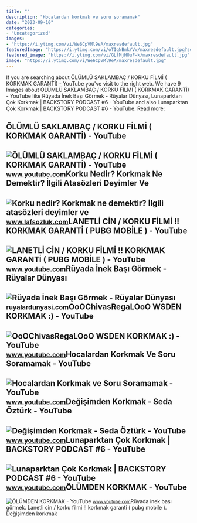 ```yaml
---
title: ""
description: "Hocalardan korkmak ve soru soramamak"
date: "2023-09-10"
categories:
- "Uncategorized"
images:
- "https://i.ytimg.com/vi/We6CpVMl9eA/maxresdefault.jpg"
featuredImage: "https://i.ytimg.com/vi/oTIgNBmkYVw/maxresdefault.jpg?sqp=-oaymwEmCIAKENAF8quKqQMa8AEB-AHUBoAC4AOKAgwIABABGF0gZSgzMA8=&amp;rs=AOn4CLDOcoimMhV7p45lv_uRKDFc8K5iJQ"
featured_image: "https://i.ytimg.com/vi/GLfMjHOuF-k/maxresdefault.jpg"
image: "https://i.ytimg.com/vi/We6CpVMl9eA/maxresdefault.jpg"
---
```


If you are searching about ÖLÜMLÜ SAKLAMBAÇ / KORKU FİLMİ ( KORKMAK GARANTİ) - YouTube you've visit to the right web. We have 9 Images about ÖLÜMLÜ SAKLAMBAÇ / KORKU FİLMİ ( KORKMAK GARANTİ) - YouTube like Rüyada İnek Başı Görmek - Rüyalar Dünyası, Lunaparktan Çok Korkmak | BACKSTORY PODCAST #6 - YouTube and also Lunaparktan Çok Korkmak | BACKSTORY PODCAST #6 - YouTube. Read more:

ÖLÜMLÜ SAKLAMBAÇ / KORKU FİLMİ ( KORKMAK GARANTİ) - YouTube
-----------------------------------------------------------

 ![ÖLÜMLÜ SAKLAMBAÇ / KORKU FİLMİ ( KORKMAK GARANTİ) - YouTube](https://i.ytimg.com/vi/We6CpVMl9eA/maxresdefault.jpg) <small>www.youtube.com</small>Korku Nedir? Korkmak Ne Demektir? İlgili Atasözleri Deyimler Ve
---------------------------------------------------------------

 ![Korku nedir? Korkmak ne demektir? İlgili atasözleri deyimler ve](https://blogger.googleusercontent.com/img/b/R29vZ2xl/AVvXsEjj_ehgrQDs16sFmUmVzqvkJUST4FqLZY8LbkjeeaR2oDuBJrZWKPlfGwSr1cODe0Zj-iEFHALTC9MfrEYKfpErEk7Dzg8-4UAjyIIXemDJlSZB9kzYuoKPYQFQrjvnGp7Ta7WzHfBIKtetRFNZhrCATx30yOoZ9LJq0GaZS-4BTTtyubos4tTRDjKsgw/w300-h200-p-k-no-nu/korku_korkmak.jpg) <small>www.lafsozluk.com</small>LANETLİ CİN / KORKU FİLMİ !! KORKMAK GARANTİ ( PUBG MOBİLE ) - YouTube
----------------------------------------------------------------------

 ![LANETLİ CİN / KORKU FİLMİ !! KORKMAK GARANTİ ( PUBG MOBİLE ) - YouTube](https://i.ytimg.com/vi/Ne13M1ZeSWA/maxresdefault.jpg) <small>www.youtube.com</small>Rüyada İnek Başı Görmek - Rüyalar Dünyası
-----------------------------------------

 ![Rüyada İnek Başı Görmek - Rüyalar Dünyası](http://ruyalardunyasi.com/wp-content/uploads/2018/05/ruyada-inek.jpg) <small>ruyalardunyasi.com</small>OoOChivasRegaLOoO WSDEN KORKMAK :) - YouTube
--------------------------------------------

 ![OoOChivasRegaLOoO WSDEN KORKMAK :) - YouTube](https://i.ytimg.com/vi/UYRfD2XdP_k/maxresdefault.jpg) <small>www.youtube.com</small>Hocalardan Korkmak Ve Soru Soramamak - YouTube
----------------------------------------------

 ![Hocalardan Korkmak ve Soru Soramamak - YouTube](https://i.ytimg.com/vi/GLfMjHOuF-k/maxresdefault.jpg) <small>www.youtube.com</small>Değişimden Korkmak - Seda Öztürk - YouTube
------------------------------------------

 ![Değişimden Korkmak - Seda Öztürk - YouTube](https://i.ytimg.com/vi/oTIgNBmkYVw/maxresdefault.jpg?sqp=-oaymwEmCIAKENAF8quKqQMa8AEB-AHUBoAC4AOKAgwIABABGF0gZSgzMA8=&rs=AOn4CLDOcoimMhV7p45lv_uRKDFc8K5iJQ) <small>www.youtube.com</small>Lunaparktan Çok Korkmak | BACKSTORY PODCAST #6 - YouTube
--------------------------------------------------------

 ![Lunaparktan Çok Korkmak | BACKSTORY PODCAST #6 - YouTube](https://i.ytimg.com/vi/2AuCvfIaeTI/maxresdefault.jpg) <small>www.youtube.com</small>ÖLÜMDEN KORKMAK - YouTube
-------------------------

 ![ÖLÜMDEN KORKMAK - YouTube](https://i.ytimg.com/vi/sGCVGScK1fE/maxresdefault.jpg?sqp=-oaymwEmCIAKENAF8quKqQMa8AEB-AHeA4AC0AWKAgwIABABGGUgXChNMA8=&rs=AOn4CLDUdLhupmTiSX1mV0k2hXvsdR9kGA) <small>www.youtube.com</small>Rüyada i̇nek başı görmek. Lanetli̇ ci̇n / korku fi̇lmi̇ !! korkmak garanti̇ ( pubg mobi̇le ). Değişimden korkmak
